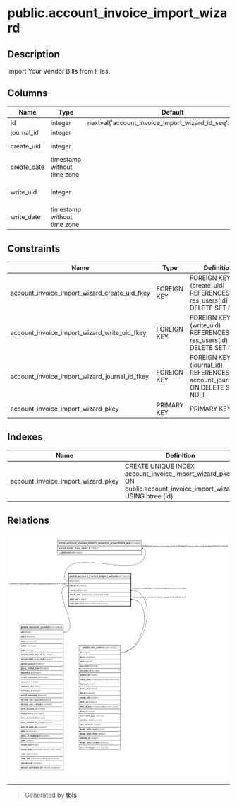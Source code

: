 # public.account_invoice_import_wizard

## Description

Import Your Vendor Bills from Files.

## Columns

| Name | Type | Default | Nullable | Children | Parents | Comment |
| ---- | ---- | ------- | -------- | -------- | ------- | ------- |
| id | integer | nextval('account_invoice_import_wizard_id_seq'::regclass) | false | [public.account_invoice_import_wizard_ir_attachment_rel](public.account_invoice_import_wizard_ir_attachment_rel.md) |  |  |
| journal_id | integer |  | false |  | [public.account_journal](public.account_journal.md) | Journal |
| create_uid | integer |  | true |  | [public.res_users](public.res_users.md) | Created by |
| create_date | timestamp without time zone |  | true |  |  | Created on |
| write_uid | integer |  | true |  | [public.res_users](public.res_users.md) | Last Updated by |
| write_date | timestamp without time zone |  | true |  |  | Last Updated on |

## Constraints

| Name | Type | Definition |
| ---- | ---- | ---------- |
| account_invoice_import_wizard_create_uid_fkey | FOREIGN KEY | FOREIGN KEY (create_uid) REFERENCES res_users(id) ON DELETE SET NULL |
| account_invoice_import_wizard_write_uid_fkey | FOREIGN KEY | FOREIGN KEY (write_uid) REFERENCES res_users(id) ON DELETE SET NULL |
| account_invoice_import_wizard_journal_id_fkey | FOREIGN KEY | FOREIGN KEY (journal_id) REFERENCES account_journal(id) ON DELETE SET NULL |
| account_invoice_import_wizard_pkey | PRIMARY KEY | PRIMARY KEY (id) |

## Indexes

| Name | Definition |
| ---- | ---------- |
| account_invoice_import_wizard_pkey | CREATE UNIQUE INDEX account_invoice_import_wizard_pkey ON public.account_invoice_import_wizard USING btree (id) |

## Relations

![er](public.account_invoice_import_wizard.svg)

---

> Generated by [tbls](https://github.com/k1LoW/tbls)
